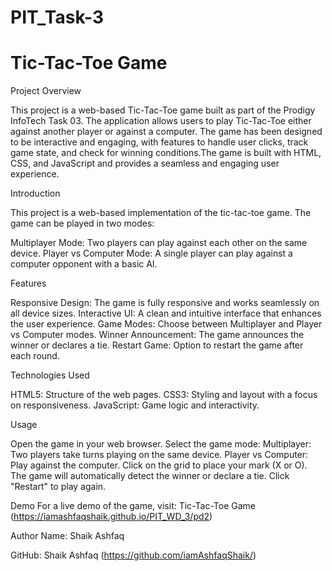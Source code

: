 # PIT_Task-3

# Tic-Tac-Toe Game

Project Overview

This project is a web-based Tic-Tac-Toe game built as part of the Prodigy InfoTech Task 03. The application allows users to play Tic-Tac-Toe either against another player or against a computer. The game has been designed to be interactive and engaging, with features to handle user clicks, track game state, and check for winning conditions.The game is built with HTML, CSS, and JavaScript and provides a seamless and engaging user experience.

Introduction

This project is a web-based implementation of the tic-tac-toe game. The game can be played in two modes:

Multiplayer Mode: Two players can play against each other on the same device.
Player vs Computer Mode: A single player can play against a computer opponent with a basic AI.

Features

Responsive Design: The game is fully responsive and works seamlessly on all device sizes.
Interactive UI: A clean and intuitive interface that enhances the user experience.
Game Modes: Choose between Multiplayer and Player vs Computer modes.
Winner Announcement: The game announces the winner or declares a tie.
Restart Game: Option to restart the game after each round.

Technologies Used

HTML5: Structure of the web pages.
CSS3: Styling and layout with a focus on responsiveness.
JavaScript: Game logic and interactivity.

Usage

Open the game in your web browser.
Select the game mode:
Multiplayer: Two players take turns playing on the same device.
Player vs Computer: Play against the computer.
Click on the grid to place your mark (X or O).
The game will automatically detect the winner or declare a tie.
Click "Restart" to play again.

Demo
For a live demo of the game, visit: Tic-Tac-Toe Game (https://iamashfaqshaik.github.io/PIT_WD_3/pd2)

Author
Name: Shaik Ashfaq

GitHub: Shaik Ashfaq (https://github.com/iamAshfaqShaik/)
